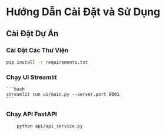 # Hướng Dẫn Cài Đặt và Sử Dụng

## Cài Đặt Dự Án

### Cài Đặt Các Thư Viện

```bash
pip install -r requirements.txt
```

### Chạy UI Streamlit
    
    ```bash
    streamlit run ui/main.py --server.port 8001
    ```

### Chạy API FastAPI

```bash
    python api/api_service.py
```